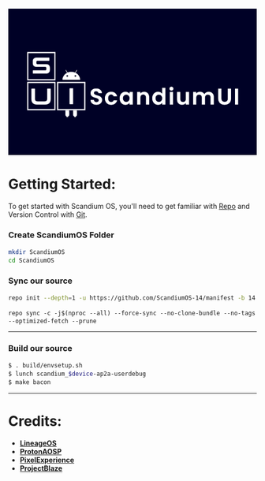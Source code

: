 ![Scandium OS](https://raw.githubusercontent.com/ScandiumOS-14/manifest/refs/heads/14/banner.png)

Getting Started:
===============

To get started with Scandium OS, you'll need to get familiar with [Repo](https://source.android.com/source/using-repo.html) and Version Control with [Git](https://source.android.com/source/version-control.html).

### Create ScandiumOS Folder ###
```bash
mkdir ScandiumOS
cd ScandiumOS
```
### Sync our source ###
```bash
repo init --depth=1 -u https://github.com/ScandiumOS-14/manifest -b 14
```
```
repo sync -c -j$(nproc --all) --force-sync --no-clone-bundle --no-tags --optimized-fetch --prune
```

---------------------------------------------------------------------------------------
### Build our source ###
```bash
$ . build/envsetup.sh
$ lunch scandium_$device-ap2a-userdebug
$ make bacon
```
---------------------------------------------------------------------------------------

# Credits:

 * [**LineageOS**](https://github.com/LineageOS)
 * [**ProtonAOSP**](https://github.com/ProtonAOSP)
 * [**PixelExperience**](https://github.com/PixelExperience)
 * [**ProjectBlaze**](https://github.com/ProjectBlaze)
